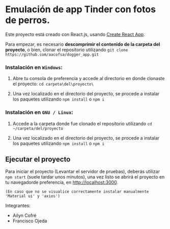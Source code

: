 # Emulación de app Tinder con fotos de perros.
Este proyecto está creado con React.js, usando [Create React App](https://github.com/facebook/create-react-app).

Para empezar, es necesario **descomprimir el contenido de la carpeta del proyecto**, o bien, clonar el repositorio utilizando
`git clone https://github.com/aacofsa/dogger_app.git`


### Instalación en `Windows`:
1) Abre tu consola de preferencia y accede al directorio en donde clonaste el proyecto:
`cd carpeta\del\proyecto\`

2) Una vez localizado en el directorio del proyecto, se procede a instalar los paquetes utilizando
`npm install` o `npm i`


### Instalación en `GNU / Linux`:
1) Accede a la carpeta donde fue clonado el repositorio utilizando
`cd ~/carpeta/del/proyecto`

2) Una vez localizado en el directorio del proyecto, se procede a instalar los paquetes utilizando
`npm install` o `npm i`

## Ejecutar el proyecto
Para iniciar el proyecto (Levantar el servidor de pruebas), deberás utilizar `npm start` (suele tardar unos minutos), una vez listo se abrirá el proyecto en tu navegadorde preferencia, en [http://localhost:3000](http://localhost:3000).

`(En caso que no se visualice correctamente instalar manualmente 'Material ui' y 'axios')`


Integrantes:
- Ailyn Cofré
- Francisco Ojeda